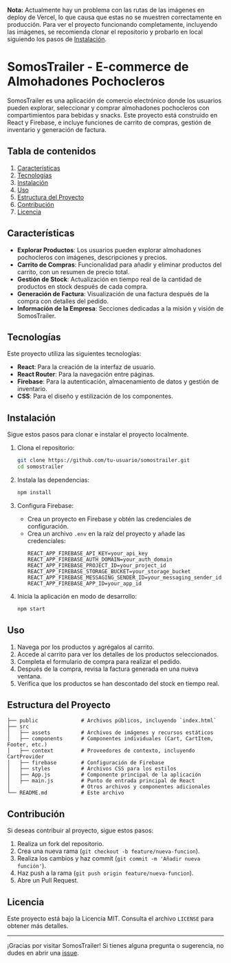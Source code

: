 
**Nota:** Actualmente hay un problema con las rutas de las imágenes en deploy de Vercel, lo que causa que estas no se muestren correctamente en producción. Para ver el proyecto funcionando completamente, incluyendo las imágenes, se recomienda clonar el repositorio y probarlo en local siguiendo los pasos de [Instalación](#instalación).

# SomosTrailer - E-commerce de Almohadones Pochocleros

SomosTrailer es una aplicación de comercio electrónico donde los usuarios pueden explorar, seleccionar y comprar almohadones pochocleros con compartimientos para bebidas y snacks. Este proyecto está construido en React y Firebase, e incluye funciones de carrito de compras, gestión de inventario y generación de factura.

## Tabla de contenidos

1. [Características](#características)
2. [Tecnologías](#tecnologías)
3. [Instalación](#instalación)
4. [Uso](#uso)
5. [Estructura del Proyecto](#estructura-del-proyecto)
6. [Contribución](#contribución)
7. [Licencia](#licencia)

## Características

- **Explorar Productos**: Los usuarios pueden explorar almohadones pochocleros con imágenes, descripciones y precios.
- **Carrito de Compras**: Funcionalidad para añadir y eliminar productos del carrito, con un resumen de precio total.
- **Gestión de Stock**: Actualización en tiempo real de la cantidad de productos en stock después de cada compra.
- **Generación de Factura**: Visualización de una factura después de la compra con detalles del pedido.
- **Información de la Empresa**: Secciones dedicadas a la misión y visión de SomosTrailer.

## Tecnologías

Este proyecto utiliza las siguientes tecnologías:

- **React**: Para la creación de la interfaz de usuario.
- **React Router**: Para la navegación entre páginas.
- **Firebase**: Para la autenticación, almacenamiento de datos y gestión de inventario.
- **CSS**: Para el diseño y estilización de los componentes.
  
## Instalación

Sigue estos pasos para clonar e instalar el proyecto localmente.

1. Clona el repositorio:
    ```bash
    git clone https://github.com/tu-usuario/somostrailer.git
    cd somostrailer
    ```

2. Instala las dependencias:
    ```bash
    npm install
    ```

3. Configura Firebase:
   - Crea un proyecto en Firebase y obtén las credenciales de configuración.
   - Crea un archivo `.env` en la raíz del proyecto y añade las credenciales:
     ```plaintext
     REACT_APP_FIREBASE_API_KEY=your_api_key
     REACT_APP_FIREBASE_AUTH_DOMAIN=your_auth_domain
     REACT_APP_FIREBASE_PROJECT_ID=your_project_id
     REACT_APP_FIREBASE_STORAGE_BUCKET=your_storage_bucket
     REACT_APP_FIREBASE_MESSAGING_SENDER_ID=your_messaging_sender_id
     REACT_APP_FIREBASE_APP_ID=your_app_id
     ```

4. Inicia la aplicación en modo de desarrollo:
    ```bash
    npm start
    ```



## Uso

1. Navega por los productos y agrégalos al carrito.
2. Accede al carrito para ver los detalles de los productos seleccionados.
3. Completa el formulario de compra para realizar el pedido.
4. Después de la compra, revisa la factura generada en una nueva ventana.
5. Verifica que los productos se han descontado del stock en tiempo real.

## Estructura del Proyecto

```
├── public              # Archivos públicos, incluyendo `index.html`
├── src
│   ├── assets          # Archivos de imágenes y recursos estáticos
│   ├── components      # Componentes individuales (Cart, CartItem, Footer, etc.)
│   ├── context         # Proveedores de contexto, incluyendo CartProvider
│   ├── firebase        # Configuración de Firebase
│   ├── styles          # Archivos CSS para los estilos
│   ├── App.js          # Componente principal de la aplicación
│   ├── main.js         # Punto de entrada principal de React
│                       # Otros archivos y componentes adicionales
└── README.md           # Este archivo
```

## Contribución

Si deseas contribuir al proyecto, sigue estos pasos:

1. Realiza un fork del repositorio.
2. Crea una nueva rama (`git checkout -b feature/nueva-funcion`).
3. Realiza los cambios y haz commit (`git commit -m 'Añadir nueva función'`).
4. Haz push a la rama (`git push origin feature/nueva-funcion`).
5. Abre un Pull Request.

## Licencia

Este proyecto está bajo la Licencia MIT. Consulta el archivo `LICENSE` para obtener más detalles.

---

¡Gracias por visitar SomosTrailer! Si tienes alguna pregunta o sugerencia, no dudes en abrir una [issue](https://github.com/tu-usuario/somostrailer/issues).
